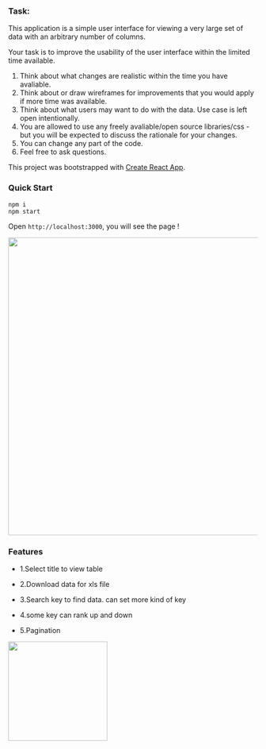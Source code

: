 ### Task: 

This application is a simple user interface for viewing a very large set of data with an arbitrary number of columns.

Your task is to improve the usability of the user interface within the limited time available.

1. Think about what changes are realistic within the time you have avaliable.
2. Think about or draw wireframes for improvements that you would apply if more time was available.
3. Think about what users may want to do with the data. Use case is left open intentionally. 
4. You are allowed to use any freely avaliable/open source libraries/css - but you will be expected to discuss the rationale for your changes.
5. You can change any part of the code.
5. Feel free to ask questions.

This project was bootstrapped with [Create React App](https://github.com/facebook/create-react-app).

### Quick Start

```
npm i
npm start
```

Open `http://localhost:3000`, you will see the page !

<img src="https://marpts.github.io/Table-task/src/tableDemo.png" width="600px" >


### Features
- 1.Select title to view table
- 2.Download data for xls file
- 3.Search key to find data. can set more kind of key
- 4.some key can rank up and down
 
- 5.Pagination
<img src="https://marpts.github.io/Table-task/src/Pagination.png" width="200px" >

